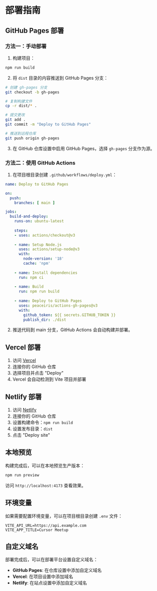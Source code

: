# 部署指南

## GitHub Pages 部署

### 方法一：手动部署

1. 构建项目：
```bash
npm run build
```

2. 将 `dist` 目录的内容推送到 GitHub Pages 分支：
```bash
# 创建 gh-pages 分支
git checkout -b gh-pages

# 复制构建文件
cp -r dist/* .

# 提交更改
git add .
git commit -m "Deploy to GitHub Pages"

# 推送到远程仓库
git push origin gh-pages
```

3. 在 GitHub 仓库设置中启用 GitHub Pages，选择 `gh-pages` 分支作为源。

### 方法二：使用 GitHub Actions

1. 在项目根目录创建 `.github/workflows/deploy.yml`：

```yaml
name: Deploy to GitHub Pages

on:
  push:
    branches: [ main ]

jobs:
  build-and-deploy:
    runs-on: ubuntu-latest
    
    steps:
    - uses: actions/checkout@v3
    
    - name: Setup Node.js
      uses: actions/setup-node@v3
      with:
        node-version: '18'
        cache: 'npm'
    
    - name: Install dependencies
      run: npm ci
    
    - name: Build
      run: npm run build
    
    - name: Deploy to GitHub Pages
      uses: peaceiris/actions-gh-pages@v3
      with:
        github_token: ${{ secrets.GITHUB_TOKEN }}
        publish_dir: ./dist
```

2. 推送代码到 main 分支，GitHub Actions 会自动构建并部署。

## Vercel 部署

1. 访问 [Vercel](https://vercel.com)
2. 连接你的 GitHub 仓库
3. 选择项目并点击 "Deploy"
4. Vercel 会自动检测到 Vite 项目并部署

## Netlify 部署

1. 访问 [Netlify](https://netlify.com)
2. 连接你的 GitHub 仓库
3. 设置构建命令：`npm run build`
4. 设置发布目录：`dist`
5. 点击 "Deploy site"

## 本地预览

构建完成后，可以在本地预览生产版本：

```bash
npm run preview
```

访问 `http://localhost:4173` 查看效果。

## 环境变量

如果需要配置环境变量，可以在项目根目录创建 `.env` 文件：

```env
VITE_API_URL=https://api.example.com
VITE_APP_TITLE=Cursor Meetup
```

## 自定义域名

部署完成后，可以在部署平台设置自定义域名：

- **GitHub Pages**: 在仓库设置中添加自定义域名
- **Vercel**: 在项目设置中添加域名
- **Netlify**: 在站点设置中添加自定义域名
